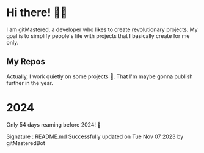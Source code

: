 
# Hi there! 🙋‍♂️
I am gitMastered, a developer who likes to create revolutionary projects.
My goal is to simplify people's life with projects that I basically create for me only.

## My Repos
Actually, I work quietly on some projects 👀. That I'm maybe gonna publish further in the year.

# 2024
Only 54 days reaming before 2024! 🙌

Signature : README.md Successfully updated on Tue Nov 07 2023 by gitMasteredBot

